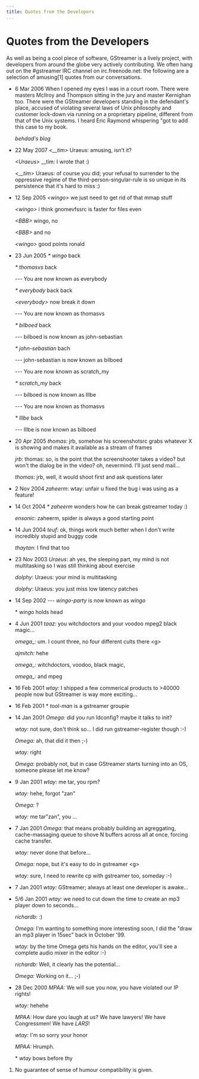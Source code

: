```yaml
---
title: Quotes from the Developers
...
```


# Quotes from the Developers

As well as being a cool piece of software, GStreamer is a lively
project, with developers from around the globe very actively
contributing. We often hang out on the \#gstreamer IRC channel on
irc.freenode.net: the following are a selection of amusing\[1\] quotes
from our conversations.

  - 6 Mar 2006
    When I opened my eyes I was in a court room. There were masters
    McIlroy and Thompson sitting in the jury and master Kernighan too.
    There were the GStreamer developers standing in the defendant's
    place, accused of violating several laws of Unix philosophy and
    customer lock-down via running on a proprietary pipeline, different
    from that of the Unix systems. I heard Eric Raymond whispering "got
    to add this case to my book.

    *behdad's blog*

  - 22 May 2007
    *\<\_\_tim\>* Uraeus: amusing, isn't it?

    *\<Uraeus\>* \_\_tim: I wrote that :)

    *\<\_\_tim\>* Uraeus: of course you did; your refusal to surrender
    to the oppressive regime of the third-person-singular-rule is so
    unique in its persistence that it's hard to miss :)

  - 12 Sep 2005
    *\<wingo\>* we just need to get rid of that mmap stuff

    *\<wingo\>* i think gnomevfssrc is faster for files even

    *\<BBB\>* wingo, no

    *\<BBB\>* and no

    *\<wingo\>* good points ronald

  - 23 Jun 2005
    *\* wingo* back

    *\* thomasvs* back

    \--- You are now known as everybody

    *\* everybody* back back

    *\<everybody\>* now break it down

    \--- You are now known as thomasvs

    *\* bilboed* back

    \--- bilboed is now known as john-sebastian

    *\* john-sebastian* bach

    \--- john-sebastian is now known as bilboed

    \--- You are now known as scratch\_my

    *\* scratch\_my* back

    \--- bilboed is now known as Illbe

    \--- You are now known as thomasvs

    *\* Illbe* back

    \--- Illbe is now known as bilboed

  - 20 Apr 2005
    *thomas*: jrb, somehow his screenshotsrc grabs whatever X is showing
    and makes it available as a stream of frames

    *jrb*: thomas: so, is the point that the screenshooter takes a
    video? but won't the dialog be in the video? oh, nevermind. I'll
    just send mail...

    *thomas*: jrb, well, it would shoot first and ask questions later

  - 2 Nov 2004
    *zaheerm*: wtay: unfair u fixed the bug i was using as a feature\!

  - 14 Oct 2004
    *\* zaheerm* wonders how he can break gstreamer today :)

    *ensonic*: zaheerm, spider is always a good starting point

  - 14 Jun 2004
    *teuf*: ok, things work much better when I don't write incredibly
    stupid and buggy code

    *thaytan*: I find that too

  - 23 Nov 2003
    *Uraeus*: ah yes, the sleeping part, my mind is not multitasking so
    I was still thinking about exercise

    *dolphy*: Uraeus: your mind is multitasking

    *dolphy*: Uraeus: you just miss low latency patches

  - 14 Sep 2002
    \--- *wingo-party* is now known as *wingo*

    \* *wingo* holds head

  - 4 Jun 2001
    *taaz:* you witchdoctors and your voodoo mpeg2 black magic...

    *omega\_:* um. I count three, no four different cults there \<g\>

    *ajmitch:* hehe

    *omega\_:* witchdoctors, voodoo, black magic,

    *omega\_:* and mpeg

  - 16 Feb 2001
    *wtay:* I shipped a few commerical products to \>40000 people now
    but GStreamer is way more exciting...

  - 16 Feb 2001
    \* *tool-man* is a gstreamer groupie

  - 14 Jan 2001
    *Omega:* did you run ldconfig? maybe it talks to init?

    *wtay:* not sure, don't think so... I did run gstreamer-register
    though :-)

    *Omega:* ah, that did it then ;-)

    *wtay:* right

    *Omega:* probably not, but in case GStreamer starts turning into an
    OS, someone please let me know?

  - 9 Jan 2001
    *wtay:* me tar, you rpm?

    *wtay:* hehe, forgot "zan"

    *Omega:* ?

    *wtay:* me tar"zan", you ...

  - 7 Jan 2001
    *Omega:* that means probably building an agreggating,
    cache-massaging queue to shove N buffers across all at once, forcing
    cache transfer.

    *wtay:* never done that before...

    *Omega:* nope, but it's easy to do in gstreamer \<g\>

    *wtay:* sure, I need to rewrite cp with gstreamer too, someday :-)

  - 7 Jan 2001
    *wtay:* GStreamer; always at least one developer is awake...

  - 5/6 Jan 2001
    *wtay:* we need to cut down the time to create an mp3 player down to
    seconds...

    *richardb:* :)

    *Omega:* I'm wanting to something more interesting soon, I did the
    "draw an mp3 player in 15sec" back in October '99.

    *wtay:* by the time Omega gets his hands on the editor, you'll see a
    complete audio mixer in the editor :-)

    *richardb:* Well, it clearly has the potential...

    *Omega:* Working on it... ;-)

  - 28 Dec 2000
    *MPAA:* We will sue you now, you have violated our IP rights\!

    *wtay:* hehehe

    *MPAA:* How dare you laugh at us? We have lawyers\! We have
    Congressmen\! We have *LARS*\!

    *wtay:* I'm so sorry your honor

    *MPAA:* Hrumph.

    \* *wtay* bows before thy

<!-- end list -->

1.  No guarantee of sense of humour compatibility is given.
